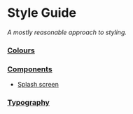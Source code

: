 # Style Guide

_A mostly reasonable approach to styling._

### [Colours](./colours)

### [Components](./components)

- [Splash screen](./components/splash-screen)

### [Typography](./typography)
